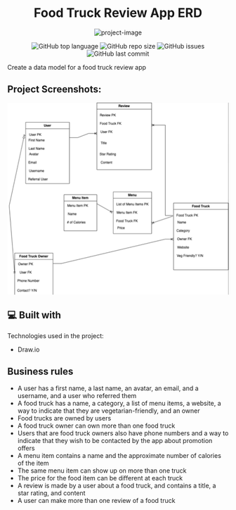 <h1 align="center" id="title">Food Truck Review App ERD</h1>

<p align="center"><img src="https://socialify.git.ci/Spawn9986/foodTruckERD/image?language=1&amp;name=1&amp;owner=1&amp;theme=Auto" alt="project-image"></p>

<p align="center">
<img alt="GitHub top language" src="https://img.shields.io/github/languages/top/Spawn9986/wordle-clone?logo=GitHub&style=flat-square"> <img alt="GitHub repo size" src="https://img.shields.io/github/repo-size/Spawn9986/wordle-clone?logo=Github&style=flat-square"> <img alt="GitHub issues" src="https://img.shields.io/github/issues/Spawn9986/wordle-clone?logo=GitHub&style=flat-square"> <img alt="GitHub last commit" src="https://img.shields.io/github/last-commit/Spawn9986/wordle-clone?logo=GitHub&style=flat-square">
</p>

<p id="description">Create a data model for a food truck review app</p>

<h2>Project Screenshots:</h2>

<div align="center">
<img src="https://github.com/Spawn9986/foodTruckERD/blob/main/ERD.png" alt="project screenshot" width="547" height="436"/>
</div>

<h2>💻 Built with</h2>

Technologies used in the project:

- Draw.io

## Business rules

- A user has a first name, a last name, an avatar, an email, and a username, and a user who referred them
- A food truck has a name, a category, a list of menu items, a website, a way to indicate that they are vegetarian-friendly, and an owner
- Food trucks are owned by users
- A food truck owner can own more than one food truck
- Users that are food truck owners also have phone numbers and a way to indicate that they wish to be contacted by the app about promotion offers
- A menu item contains a name and the approximate number of calories of the item
- The same menu item can show up on more than one truck
- The price for the food item can be different at each truck
- A review is made by a user about a food truck, and contains a title, a star rating, and content
- A user can make more than one review of a food truck
